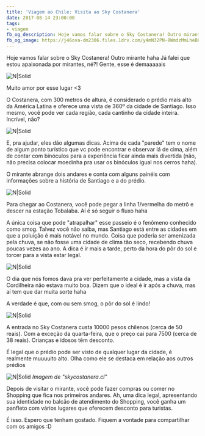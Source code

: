 ```yaml
---
title: 'Viagem ao Chile: Visita ao Sky Costanera'
date: 2017-08-14 23:00:00
tags:  
- viagem 
fb_og_description: Hoje vamos falar sobre o Sky Costanera! Outro mirante haha! Já falei que estou apaixonada por mirantes, né?! Gente, esse é demaaaaais! 
fb_og_image: https://j46ova-dm2306.files.1drv.com/y4mN32PN-8WmdzMmLheB8YOrjUJFGNoXSul2JX5Oe07n93gGbyLOqX3-iuwzxYcYe2lkToXk_ay__5HTSNjilxyPv6Gw1NHAEgv5x76KhaXROZUyvoTj2QSB5r5Y0pl20V4Z1BOcqfqHRjj944lrgL8Zefm3IXrmyglFoUJh1JI_eqdyJAA6s_j9Ow3qOOTwZKKeHfJn5ZYQivYLwRg8lSE1Q?width=660&height=538&cropmode=none
---
```


Hoje vamos falar sobre o Sky Costanera! Outro mirante haha
Já falei que estou apaixonada por mirantes, né?!
Gente, esse é demaaaaais 

![N|Solid](https://j46ova-dm2306.files.1drv.com/y4mN32PN-8WmdzMmLheB8YOrjUJFGNoXSul2JX5Oe07n93gGbyLOqX3-iuwzxYcYe2lkToXk_ay__5HTSNjilxyPv6Gw1NHAEgv5x76KhaXROZUyvoTj2QSB5r5Y0pl20V4Z1BOcqfqHRjj944lrgL8Zefm3IXrmyglFoUJh1JI_eqdyJAA6s_j9Ow3qOOTwZKKeHfJn5ZYQivYLwRg8lSE1Q?width=660&height=538&cropmode=none)
<!-- more -->
Muito amor por esse lugar <3 

O Costanera, com 300 metros de altura, é considerado o prédio mais alto da América Latina e oferece uma vista de 360º da cidade de Santiago. Isso mesmo, você pode ver cada região, cada cantinho da cidade inteira. Incrível, não?

![N|Solid](https://j44pyq-dm2306.files.1drv.com/y4m8_BoR5G8O2aAQ5pZJbqrhwoeG-XwRubVxJSgnd1uZVIWdqbKwZ5rcDiURNHkgFYYf7WYziCKcWu9Iw7-h2cUDwxt8nxTVfacYxxNOZgOfmVA2EB_EJdv0tTkkZrWjsFT947xDQVv_7CfRUCCdo26-hFDSGWavXW5xcfyl77VyPsxXANlublBuxRbJVoPp5gihEvfziFfpujSEjMPJo8q8Q?width=660&height=480&cropmode=none)

E, pra ajudar, eles dão algumas dicas. Acima de cada "parede" tem o nome de algum ponto turístico que vc pode encontrar e observar lá de cima, além de contar com binóculos para a experiência ficar ainda mais divertida (não, não precisa colocar moedinha pra usar os binóculos igual nos cerros haha). 

O mirante abrange dois andares e conta com alguns painéis com informações sobre a história de Santiago e a do prédio.

![N|Solid](https://jbngag-dm2306.files.1drv.com/y4m6xU4bST7RUbxauwqT15KD-44nVvfj1lpfYPyyvjBG3CAb-G-wTy7SlafhBcFCtQ2Ggx6jFA98LKpwCbokItd9FhyQD3EZ7ipeMJOXXW2XmDn3aStf8vX-fP3O0_yyFNcssda3jmrV4dLIgp-12WAT9kHQ9yZ5H14U7j2vtJImXWhW4Tb_JawX5dXumR_BrselnuVxep5BBT9tvyrv6-5TA?width=660&height=440&cropmode=none)

Para chegar ao Costanera, você pode pegar a linha 1/vermelha do metrô e descer na  estação Tobalaba. Aí é só seguir o fluxo haha 

A única coisa que pode "atrapalhar" esse passeio é o fenômeno conhecido como smog.
Talvez você não saiba, mas Santiago está entre as cidades em que a poluição é mais notável no mundo. Coisa que poderia ser amenizada pela chuva, se não fosse uma cidade de clima tão seco, recebendo chuva poucas vezes ao ano. 
A dica é ir mais a tarde, perto da hora do pôr do sol e torcer para a vista estar legal.

![N|Solid](https://jblf9g-dm2306.files.1drv.com/y4m-rW4GPrKw-FWNo0eASplZp35XFoe8wjfPothzRB7PdwfRJ6GZ1m3r6xSk9dRE6ttPP_r_6ZlLRaKU4Hg1zeKk7Me78MkZJec_jPzAPzWMdR6hGb6DShYTI8wsz-FADqvbbSVfTKSE6Nm7XmtJQYqGbL5ZkQnnEWg2qtu_sGC-_E82KbmYbuGTvGNjo-KcUaQkezmO7tekHjHwVpdPmMFcQ?width=495&height=660&cropmode=none)

O dia que nós fomos dava pra ver perfeitamente a cidade, mas a vista da Cordilheira não estava muito boa. Dizem que o ideal é ir após a chuva, mas aí tem que dar muita sorte haha 

A verdade é que, com ou sem smog, o pôr do sol é lindo! 


  ![N|Solid](https://jbnnsq-dm2306.files.1drv.com/y4m8LWYyoF1S9AO61U93tQHBJ06dFKZ2jPNMpcjYT1kxowRdADFGBWC-_YhvblHQAKwomki35oD422w9B3vyyWGzBGLHQ1t2J1Ub9m7eWbDIvbNq7qtlXBFRiWglaIHBAf-1CIJaw-EklrNjS3F7UQcEpgQwtKfxCDXIDE1by9qIon03zxtSMrOjbJYTD1qYH_FB93k2CXdxplaCUr2iS9VNQ?width=660&height=660&cropmode=none)
  
  A entrada no Sky Costanera custa 10000 pesos chilenos (cerca de 50 reais). Com a exceção da quarta-feira, que o preço cai para 7500 (cerca de 38 reais). Crianças e idosos têm desconto. 
  
  É legal que o prédio pode ser visto de qualquer lugar da cidade, é realmente muuuuito alto. 
  Olha como ele se destaca em relação aos outros prédios 
  
   ![N|Solid](https://jbkwva-dm2306.files.1drv.com/y4mIXbLwbATSiwHYH-zBP2SEpu78t2KeYqDIdFPBy8vBVCF54G0RqVB_BhRq5Jpl4ZuTHIH65JYui3_5DxGoQWQv3U4Kcj3SXCsCZb3rFZ4rQ8Iu5iO7Dc32mE5R0N-oJRVq9C645HiGKcsu1duz9lQMVgoTaVrE4oPZio-NRQNdzujuSyHoitjdPz3Ks1SJFY5g52vqWjtAh--3MwFRN6Dfg?width=660&height=377&cropmode=none)
*Imagem de "skycostanera.cl"*

 Depois de visitar o mirante, você pode fazer compras ou comer no Shopping que fica nos primeiros andares. 
 Ah, uma dica legal, apresentando sua identidade no balcão de atendimento do Shopping, você ganha um panfleto com vários lugares que oferecem desconto para turistas. 
 
 É isso. Espero que tenham gostado. Fiquem a vontade para compartilhar com os amigos :D
 
